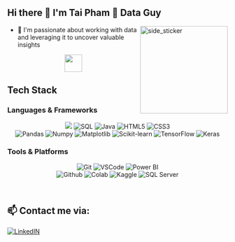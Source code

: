 ## Hi there :wave: I'm Tai Pham 🌱 Data Guy   
<img align="right" width=200px height=200px alt="side_sticker" src="https://media.giphy.com/media/TEnXkcsHrP4YedChhA/giphy.gif" />

- 🔭  I'm passionate about working with data and leveraging it to uncover valuable insights
<div align="center">
<img src="[https://raw.githubusercontent.com/innng/innng/master/assets/kyubey.gif]" height="40" />
</div>

## Tech Stack 
### Languages & Frameworks
<p align="center">
<img src="https://img.shields.io/badge/Python-3670A0?style=for-the-badge&logo=python&logoColor=ffdd54">
<img alt="SQL" src="https://img.shields.io/badge/SQL-336791?style=for-the-badge&logo=postgresql&logoColor=white">
<img alt="Java" src="https://img.shields.io/badge/Java-%23ED8B00.svg?style=for-the-badge&logo=openjdk&logoColor=white">
<img alt="HTML5" src="https://img.shields.io/badge/HTML5-%23E34F26.svg?style=for-the-badge&logo=html5&logoColor=white">
<img alt="CSS3" src="https://img.shields.io/badge/CSS3-%231572B6.svg?style=for-the-badge&logo=css3&logoColor=white">

<br/>
<img alt="Pandas" src="https://img.shields.io/badge/Pandas-%23150458.svg?style=for-the-badge&logo=pandas&logoColor=white">
<img alt="Numpy" src="https://img.shields.io/badge/Numpy-%23013243.svg?style=for-the-badge&logo=numpy&logoColor=white">
<img alt="Matplotlib" src="https://img.shields.io/badge/Matplotlib-%23ffffff.svg?style=for-the-badge&logo=Matplotlib&logoColor=black">
<img alt="Scikit-learn" src="https://img.shields.io/badge/scikit--learn-%23F7931E.svg?style=for-the-badge&logo=scikit-learn&logoColor=white">
<img alt="TensorFlow" src="https://img.shields.io/badge/TensorFlow-%23FF6F00.svg?style=for-the-badge&logo=TensorFlow&logoColor=white">
<img alt="Keras" src="https://img.shields.io/badge/Keras-%23D00000.svg?style=for-the-badge&logo=Keras&logoColor=white">
</p>

### Tools & Platforms
<p align="center">
<img alt="Git" src="https://img.shields.io/badge/Git-f05134?style=for-the-badge&logo=git&logoColor=f05134&labelColor=282828">
<img alt="VSCode" src="https://img.shields.io/badge/Visual%20Studio%20Code-0078d7.svg?style=for-the-badge&logo=visual-studio-code&logoColor=white">
<img alt="Power BI" src="https://img.shields.io/badge/Power%20BI-F2C811?style=for-the-badge&logo=powerbi&logoColor=black">
<br/>
<img alt="Github" src="https://img.shields.io/badge/GitHub-100000?style=for-the-badge&logo=github&logoColor=white" />
<img alt="Colab" src="https://img.shields.io/badge/Colab-fb9c04?style=for-the-badge&&logo=google-colab&logoColor=fb9c04&labelColor=282828">
<img alt="Kaggle"  src="https://img.shields.io/badge/Kaggle-20BEFF?style=for-the-badge&logo=Kaggle&logoColor=white" />
<img alt="SQL Server" src="https://img.shields.io/badge/Microsoft%20SQL%20Server-CC2927?style=for-the-badge&logo=microsoftsqlserver&logoColor=white" />
</p>

</p>
<br />

## 📫 Contact me via:
[![LinkedIN](https://img.shields.io/badge/LinkedIn-0077B5?style=for-the-badge&logo=linkedin&logoColor=white)](https://www.linkedin.com/in/tai-pham-6005b0294/)

